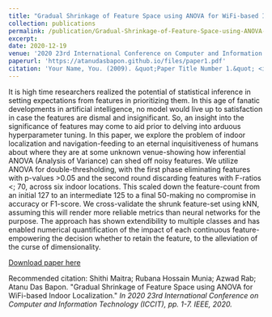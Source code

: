 ```yaml
---
title: "Gradual Shrinkage of Feature Space using ANOVA for WiFi-based Indoor Localization"
collection: publications
permalink: /publication/Gradual-Shrinkage-of-Feature-Space-using-ANOVA-for-WiFi-based-Indoor-Localization
excerpt: 
date: 2020-12-19
venue: '2020 23rd International Conference on Computer and Information Technology (ICCIT), Dhaka, Bangladesh'
paperurl: 'https://atanudasbapon.github.io/files/paper1.pdf'
citation: 'Your Name, You. (2009). &quot;Paper Title Number 1.&quot; <i>Journal 1</i>. 1(1).'
---
```

It is high time researchers realized the potential of statistical inference in setting expectations from features in prioritizing them. In this age of fanatic developments in artificial intelligence, no model would live up to satisfaction in case the features are dismal and insignificant. So, an insight into the significance of features may come to aid prior to delving into arduous hyperparameter tuning. In this paper, we explore the problem of indoor localization and navigation-feeding to an eternal inquisitiveness of humans about where they are at some unknown venue-showing how inferential ANOVA (Analysis of Variance) can shed off noisy features. We utilize ANOVA for double-thresholding, with the first phase eliminating features with p-values >0.05 and the second round discarding features with F-ratios <; 70, across six indoor locations. This scaled down the feature-count from an initial 127 to an intermediate 125 to a final 50-making no compromise in accuracy or F1-score. We cross-validate the shrunk feature-set using kNN, assuming this will render more reliable metrics than neural networks for the purpose. The approach has shown extendibility to multiple classes and has enabled numerical quantification of the impact of each continuous feature-empowering the decision whether to retain the feature, to the alleviation of the curse of dimensionality.

[Download paper here](http://academicpages.github.io/files/paper1.pdf)

Recommended citation: Shithi Maitra; Rubana Hossain Munia; Azwad Rab; Atanu Das Bapon. "Gradual Shrinkage of Feature Space using ANOVA for WiFi-based Indoor Localization." <i>In 2020 23rd International Conference on Computer and Information Technology (ICCIT), pp. 1-7. IEEE, 2020.</i>